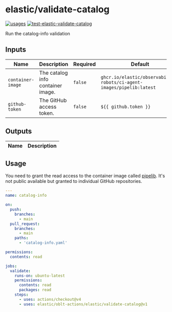 # <!--name-->elastic/validate-catalog<!--/name-->

[![usages](https://img.shields.io/badge/usages-white?logo=githubactions&logoColor=blue)](https://github.com/search?q=elastic%2Foblt-actions%2Felastic%2Fvalidate-catalog+%28path%3A.github%2Fworkflows+OR+path%3A**%2Faction.yml+OR+path%3A**%2Faction.yaml%29&type=code)
[![test-elastic-validate-catalog](https://github.com/elastic/oblt-actions/actions/workflows/test-elastic-validate-catalog.yml/badge.svg?branch=main)](https://github.com/elastic/oblt-actions/actions/workflows/test-elastic-validate-catalog.yml)

<!--description-->
Run the catalog-info validation
<!--/description-->

## Inputs
<!--inputs-->
| Name              | Description                       | Required | Default                                                               |
|-------------------|-----------------------------------|----------|-----------------------------------------------------------------------|
| `container-image` | The catalog info container image. | `false`  | `ghcr.io/elastic/observability-robots/ci-agent-images/pipelib:latest` |
| `github-token`    | The GitHub access token.          | `false`  | `${{ github.token }}`                                                 |
<!--/inputs-->

## Outputs

<!--outputs-->
| Name | Description |
|------|-------------|
<!--/outputs-->

## Usage

You need to grant the read access to the container image called [pipelib](https://github.com/orgs/elastic/packages?tab=packages&q=pipelib). It's not public available but granted to individual GitHub repositories.


<!--usage action="elastic/oblt-actions/**" version="env:VERSION"-->
```yaml
---
name: catalog-info

on:
  push:
    branches:
      - main
  pull_request:
    branches:
      - main
    paths:
      - 'catalog-info.yaml'

permissions:
  contents: read

jobs:
  validate:
    runs-on: ubuntu-latest
    permissions:
      contents: read
      packages: read
    steps:
      - uses: actions/checkout@v4
      - uses: elastic/oblt-actions/elastic/validate-catalog@v1
```
<!--/usage-->
